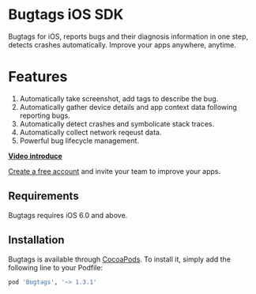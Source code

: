 # Bugtags iOS SDK

Bugtags for iOS, reports bugs and their diagnosis information in one step, detects crashes automatically. Improve your apps anywhere, anytime.

# Features
1. Automatically take screenshot, add tags to describe the bug.
2. Automatically gather device details and app context data following reporting bugs.
3. Automatically detect crashes and symbolicate stack traces.
4. Automatically collect network reqeust data.
5. Powerful bug lifecycle management.

__[Video introduce](http://blog.bugtags.com/2015/12/23/bugtags-intro-video/)__

[Create a free account](http://bugtags.com/) and invite your team to improve your apps.

## Requirements

Bugtags requires iOS 6.0 and above.

## Installation

Bugtags is available through [CocoaPods](http://cocoapods.org). To install
it, simply add the following line to your Podfile:

```ruby
pod 'Bugtags', '~> 1.3.1'
```
